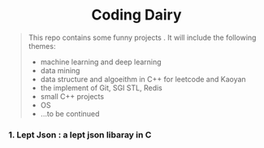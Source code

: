 # <center> Coding Dairy
>This repo contains some funny projects . It will include the following themes:
>- machine learning and deep learning
>- data mining
>- data structure and algoeithm in C++ for leetcode and Kaoyan
>- the implement of Git, SGI STL, Redis
>- small C++ projects
>- OS
>- ...to be continued

### 1.  Lept Json : a lept json libaray in C   
